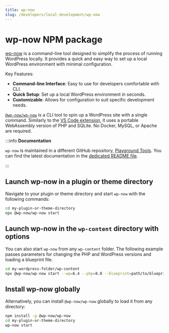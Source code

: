 ```yaml
---
title: wp-now
slug: /developers/local-development/wp-now
---
```


# wp-now NPM package

[wp-now](https://www.npmjs.com/package/@wp-now/wp-now) is a command-line tool designed to simplify the process of running WordPress locally. It provides a quick and easy way to set up a local WordPress environment with minimal configuration.

Key Features:

-   **Command-line Interface**: Easy to use for developers comfortable with CLI.
-   **Quick Setup**: Set up a local WordPress environment in seconds.
-   **Customizable**: Allows for configuration to suit specific development needs.

[`@wp-now/wp-now`](https://www.npmjs.com/package/@wp-now/wp-now) is a CLI tool to spin up a WordPress site with a single command. Similarly to the [VS Code extension](02-vscode-extension.md), it uses a portable WebAssembly version of PHP and SQLite. No Docker, MySQL, or Apache are required.

:::info **Documentation**

`wp-now` is maintained in a different GitHub repository, [Playground Tools](https://github.com/WordPress/playground-tools/). You can find the latest documentation in the [dedicated README file](https://github.com/WordPress/playground-tools/blob/trunk/packages/wp-now/README.md).

:::

## Launch wp-now in a plugin or theme directory

Navigate to your plugin or theme directory and start `wp-now` with the following commands:

```bash
cd my-plugin-or-theme-directory
npx @wp-now/wp-now start
```

## Launch wp-now in the `wp-content` directory with options

You can also start `wp-now` from any `wp-content` folder. The following example passes parameters for changing the PHP and WordPress versions and loading a blueprint file.

```bash
cd my-wordpress-folder/wp-content
npx @wp-now/wp-now start --wp=6.4 --php=8.0 --blueprint=path/to/blueprint.json
```

## Install wp-now globally

Alternatively, you can install `@wp-now/wp-now` globally to load it from any directory:

```bash
npm install -g @wp-now/wp-now
cd my-plugin-or-theme-directory
wp-now start
```
